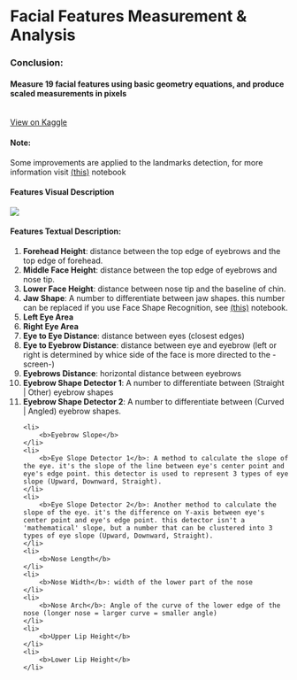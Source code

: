 # Facial Features Measurement & Analysis

<h3>Conclusion:</h3>
<h4><b>Measure 19 facial features using basic geometry equations, and produce scaled measurements in pixels</b></h4>
<br>
<a href="https://www.kaggle.com/zeyadkhalid/facial-features-measurement-analysis" target="_blank">View on Kaggle</a>
<br>
<h4><b>Note:</b></h4>
<p>
    Some improvements are applied to the landmarks detection, for more information visit <a href="https://www.kaggle.com/zeyadkhalid/full-face-81-landmarks-detection-highly-improved" target="_blank">(this)</a> notebook
</p>

<h4>Features Visual Description</h4>
<img src="https://user-images.githubusercontent.com/50156227/140836123-92d5e97f-059a-437a-ba63-56d95664f667.png">

<h4>Features Textual Description:</h4>
<ol>
    <li>
        <b>Forehead Height</b>: distance between the top edge of eyebrows and the top edge of forehead.
    </li>
    <li>
        <b>Middle Face Height</b>: distance between the top edge of eyebrows and nose tip.
    </li>
    <li>
        <b>Lower Face Height</b>: distance between nose tip and the baseline of chin.
    </li>
    <li>
        <b>Jaw Shape</b>: A number to differentiate between jaw shapes. this number can be replaced if you use Face Shape Recognition, see <a href="https://www.kaggle.com/zeyadkhalid/face-shape-recognition-73-accuracy" target="_blank">(this)</a> notebook.
    </li>
    <li>
        <b>Left Eye Area</b>
    </li>
    <li>
        <b>Right Eye Area</b>
    </li>
    <li>
        <b>Eye to Eye Distance</b>: distance between eyes (closest edges)
    </li>
    <li>
        <b>Eye to Eyebrow Distance</b>: distance between eye and eyebrow (left or right is determined by whice side of the face is more directed to the -screen-)
    </li>
    <li>
        <b>Eyebrows Distance</b>: horizontal distance between eyebrows
    </li>
    <li>
        <b>Eyebrow Shape Detector 1</b>: A number to differentiate between (Straight | Other) eyebrow shapes
    </li>
    <li>
        <b>Eyebrow Shape Detector 2</b>: A number to differentiate between (Curved | Angled) eyebrow shapes.
    </li>

    <li>
        <b>Eyebrow Slope</b>
    </li>
    <li>
        <b>Eye Slope Detector 1</b>: A method to calculate the slope of the eye. it's the slope of the line between eye's center point and eye's edge point. this detector is used to represent 3 types of eye slope (Upward, Downward, Straight).
    </li>
    <li>
        <b>Eye Slope Detector 2</b>: Another method to calculate the slope of the eye. it's the difference on Y-axis between eye's center point and eye's edge point. this detector isn't a 'mathematical' slope, but a number that can be clustered into 3 types of eye slope (Upward, Downward, Straight).
    </li>
    <li>
        <b>Nose Length</b>
    </li>
    <li>
        <b>Nose Width</b>: width of the lower part of the nose
    </li>
    <li>
        <b>Nose Arch</b>: Angle of the curve of the lower edge of the nose (longer nose = larger curve = smaller angle)
    </li>
    <li>
        <b>Upper Lip Height</b>
    </li>
    <li>
        <b>Lower Lip Height</b>
    </li>
</ol>

